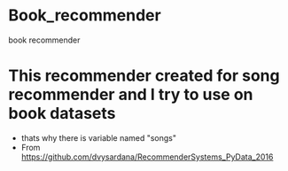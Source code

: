 # Book_recommender
book recommender


# This recommender created for song recommender and I try to use on book datasets
- thats why there is variable named "songs"
- From https://github.com/dvysardana/RecommenderSystems_PyData_2016
